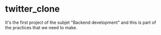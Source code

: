 # twitter_clone
It's the first project of the subjet "Backend development" and this is part of the practices that we need to make. 
